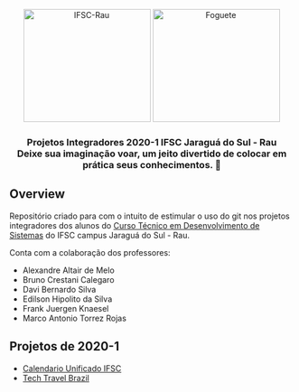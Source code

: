 <p align="center">
    <img src="https://github.com/ifsc-rau/IFSC-Rau-Fantastic-Four_2020-1/blob/master/images/ifsc-rau.png" height="200" width="225" alt="IFSC-Rau" />
    <img src="https://github.com/ifsc-rau/IFSC-Rau-Fantastic-Four_2020-1/blob/master/images/foguete.png" height="200" width="225" alt="Foguete" />
</p>

<h3 align="center">
    Projetos Integradores 2020-1 IFSC Jaraguá do Sul - Rau
    <br />
    Deixe sua imaginação voar, um jeito divertido de colocar em prática seus conhecimentos. 🚀
</h3>

## Overview

Repositório criado para com o intuito de estimular o uso do git nos projetos integradores dos alunos do [Curso Técnico em Desenvolvimento de Sistemas](https://www.ifsc.edu.br/curso-aberto/-/asset_publisher/nvqSsFwoxoh1/content/id/655212?p_r_p_564233524_categoryId=655186) do IFSC campus Jaraguá do Sul - Rau.

Conta com a colaboração dos professores:

- Alexandre Altair de Melo
- Bruno Crestani Calegaro
- Davi Bernardo Silva
- Edilson Hipolito da Silva
- Frank Juergen Knaesel
- Marco Antonio Torrez Rojas

## Projetos de 2020-1
- [Calendario Unificado IFSC](https://github.com/ifsc-rau/2019-1/tree/master/Calendario%20Unificado%20IFSC)
- [Tech Travel Brazil](https://github.com/ifsc-rau/2019-1/tree/master/Tech%20Travel%20Brazil)